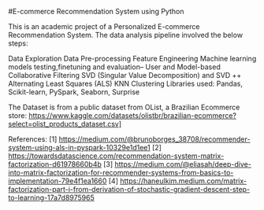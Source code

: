 #E-commerce Recommendation System using Python

This is an academic project of a Personalized E-commerce Recommendation System. The data analysis pipeline involved the below steps:

Data Exploration
Data Pre-processing
Feature Engineering
Machine learning models testing,finetuning and evaluation–
User and Model-based Collaborative Filtering
SVD (Singular Value Decomposition) and SVD ++
Alternating Least Squares (ALS)
KNN Clustering
Libraries used: Pandas, Scikit-learn, PySpark, Seaborn, Surprise

The Dataset is from a public dataset from OList, a Brazilian Ecommerce store:
https://www.kaggle.com/datasets/olistbr/brazilian-ecommerce?select=olist_products_dataset.csv]

References:
[1] https://medium.com/@brunoborges_38708/recommender-system-using-als-in-pyspark-10329e1d1ee1
[2] https://towardsdatascience.com/recommendation-system-matrix-factorization-d61978660b4b
[3] https://medium.com/@eliasah/deep-dive-into-matrix-factorization-for-recommender-systems-from-basics-to-implementation-79e4f1ea1660
[4] https://haneulkim.medium.com/matrix-factorization-part-i-from-derivation-of-stochastic-gradient-descent-step-to-learning-17a7d8975965

